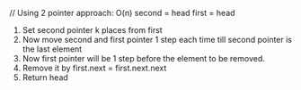 // Using 2 pointer approach: O(n)
second = head
first = head
1. Set second pointer k places from first
2. Now move second and first pointer 1 step each time till second pointer is the last element
3. Now first pointer will be 1 step before the element to be removed.
4. Remove it by first.next = first.next.next
5. Return head